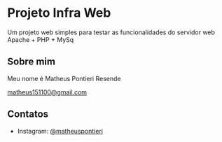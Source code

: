 # Projeto Infra Web

Um projeto web simples para testar as funcionalidades do servidor web Apache + PHP + MySq

## Sobre mim

Meu nome é Matheus Pontieri Resende

matheus151100@gmail.com

## Contatos

- Instagram: [@matheuspontieri](http://instagram.com/matheuspontieri)

